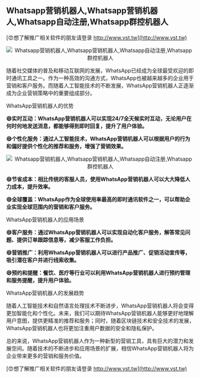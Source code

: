 ## **Whatsapp营销机器人,Whatsapp营销机器人,Whatsapp自动注册,Whatsapp群控机器人**

[😍想了解推广相关软件的朋友请登录 http://www.vst.tw](http://www.vst.tw)

 <center><img src="https://vst.tw/MP4/tuiguang/png/8.png" alt="Whatsapp营销机器人,Whatsapp营销机器人,Whatsapp自动注册,Whatsapp群控机器人"></center>

随着社交媒体的普及和移动互联网的发展，WhatsApp已经成为全球最受欢迎的即时通讯工具之一。作为一种高效的沟通方式，WhatsApp也被越来越多的企业用于营销和客户服务。而随着人工智能技术的不断发展，WhatsApp营销机器人正逐渐成为企业营销策略中的重要组成部分。

WhatsApp营销机器人的优势

**😄实时互动：WhatsApp营销机器人可以实现24/7全天候实时互动，无论用户在何时何地发送消息，都能够得到即时回复，提升了用户体验。**

**😄个性化服务：通过人工智能技术，WhatsApp营销机器人可以根据用户的行为和偏好提供个性化的推荐和服务，增强了营销效果。**

 <center><img src="https://vst.tw/MP4/tuiguang/png/3.png" alt="Whatsapp营销机器人,Whatsapp营销机器人,Whatsapp自动注册,Whatsapp群控机器人"></center>

**😄节省成本：相比传统的客服人员，使用WhatsApp营销机器人可以大大降低人力成本，提升效率。**

**😄全球覆盖：WhatsApp作为全球使用率最高的即时通讯软件之一，可以帮助企业实现全球范围内的营销和客户服务。**

WhatsApp营销机器人的应用场景

**😄客户服务：通过WhatsApp营销机器人可以实现自动化客户服务，解答常见问题、提供订单跟踪信息等，减少客服工作负担。**

**😄营销推广：利用WhatsApp营销机器人可以进行产品推广、促销活动宣传等，吸引潜在客户并进行线索收集。**

**😄预约和提醒：餐饮、医疗等行业可以利用WhatsApp营销机器人进行预约管理和服务提醒，提升用户体验。**

WhatsApp营销机器人的发展趋势

随着人工智能技术和自然语言处理技术不断进步，WhatsApp营销机器人将会变得更加智能化和个性化。未来，我们可以期待WhatsApp营销机器人能够更好地理解用户意图，提供更精准的推荐和服务；同时，随着区块链技术和安全技术的发展，WhatsApp营销机器人也将更加注重用户数据的安全和隐私保护。

总的来说，WhatsApp营销机器人作为一种新型的营销工具，具有巨大的潜力和发展空间。随着技术的不断进步和应用场景的扩展，相信WhatsApp营销机器人将为企业带来更多的营销和服务价值。

[😍想了解推广相关软件的朋友请登录 http://www.vst.tw](http://www.vst.tw)



